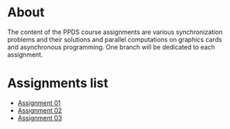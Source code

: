 # About 

The content of the PPDS course assignments are various synchronization problems and their solutions and parallel computations on graphics cards and asynchronous programming. One branch will be dedicated to each assignment.

# Assignments list

- [Assignment 01](https://github.com/Simona735/PPDS-assignments/tree/01)
- [Assignment 02](https://github.com/Simona735/PPDS-assignments/tree/02)
- [Assignment 03](https://github.com/Simona735/PPDS-assignments/tree/03)
